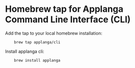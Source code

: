 # Homebrew tap for Applanga Command Line Interface (CLI)
Add the tap to your local homebrew installation:

		brew tap applanga/cli

Install applanga cli:

		brew install applanga

